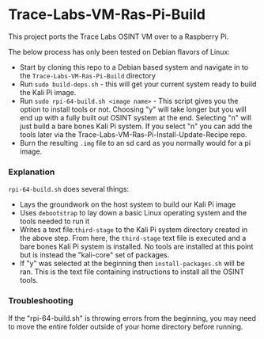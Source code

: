 # Trace-Labs-VM-Ras-Pi-Build

This project ports the Trace Labs OSINT VM over to a Raspberry Pi.  

The below process has only been tested on Debian flavors of Linux:
* Start by cloning this repo to a Debian based system and navigate in to the `Trace-Labs-VM-Ras-Pi-Build` directory
* Run `sudo build-deps.sh` - this will get your current system ready to build the Kali Pi image.
* Run `sudo rpi-64-build.sh <image name>` - This script gives you the option to install tools or not. Choosing "y" will take longer but you will end up with a fully built out OSINT system at the end. Selecting "n" will just build a bare bones Kali Pi system. If you select "n" you can add the tools later via the Trace-Labs-VM-Ras-Pi-Install-Update-Recipe repo.
* Burn the resulting `.img` file to an sd card as you normally would for a pi image.


### Explanation
`rpi-64-build.sh` does several things:
* Lays the groundwork on the host system to build our Kali Pi image
* Uses `debootstrap` to lay down a basic Linux operating system and the tools needed to run it
* Writes a text file:`third-stage` to the Kali Pi system directory created in the above step. From here, the `third-stage` text file is executed and a bare bones Kali Pi system is installed. No tools are installed at this point but is instead the "kali-core" set of packages.
* If "y" was selected at the beginning then `install-packages.sh` will be ran. This is the text file containing instructions to install all the OSINT tools.



### Troubleshooting 
If the "rpi-64-build.sh" is throwing errors from the beginning, you may need to move the entire folder outside of your home directory before running.
